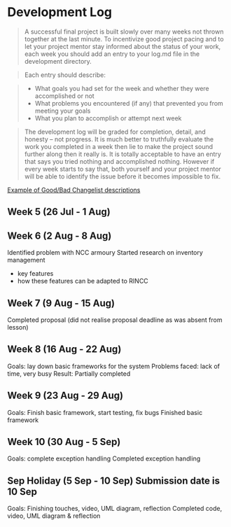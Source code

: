 # Development Log
> A successful final project is built slowly over many weeks not thrown together at the last minute. To incentivize good project pacing and to let your project mentor stay informed about the status of your work, each week you should add an entry to your log.md file in the development directory.

> Each entry should describe:

> - What goals you had set for the week and whether they were accomplished or not
> - What problems you encountered (if any) that prevented you from meeting your goals
> - What you plan to accomplish or attempt next week

> The development log will be graded for completion, detail, and honesty – not progress. It is much better to truthfully evaluate the work you completed in a week then lie to make the project sound further along then it really is. It is totally acceptable to have an entry that says you tried nothing and accomplished nothing. However if every week starts to say that, both yourself and your project mentor will be able to identify the issue before it becomes impossible to fix.

[Example of Good/Bad Changelist descriptions](https://google.github.io/eng-practices/review/developer/cl-descriptions.html)

## Week 5 (26 Jul - 1 Aug)

## Week 6 (2 Aug - 8 Aug)
Identified problem with NCC armoury
Started research on inventory management
  - key features
  - how these features can be adapted to RINCC
  
## Week 7 (9 Aug - 15 Aug)
Completed proposal (did not realise proposal deadline as was absent from lesson)

## Week 8 (16 Aug - 22 Aug)
Goals: lay down basic frameworks for the system
Problems faced: lack of time, very busy
Result: Partially completed

## Week 9 (23 Aug - 29 Aug)
Goals: Finish basic framework, start testing, fix bugs
Finished basic framework
## Week 10 (30 Aug - 5 Sep)
Goals: complete exception handling
Completed exception handling
## Sep Holiday (5 Sep - 10 Sep) **Submission date is 10 Sep**
Goals: Finishing touches, video, UML diagram, reflection
Completed code, video, UML diagram & reflection
